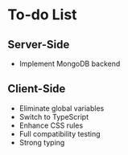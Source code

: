# To-do List

## Server-Side

- Implement MongoDB backend

## Client-Side

- Eliminate global variables
- Switch to TypeScript
- Enhance CSS rules
- Full compatibility testing
- Strong typing

